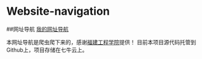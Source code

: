 # Website-navigation
##网址导航
[我的网址导航](http://pox2ttlc5.bkt.clouddn.com/index.html)

本网址导航是爬虫爬下来的，感谢[福建工程学院](https://dh.fjut.edu.cn)提供！
目前本项目源代码托管到Github上，项目存储在七牛云上。